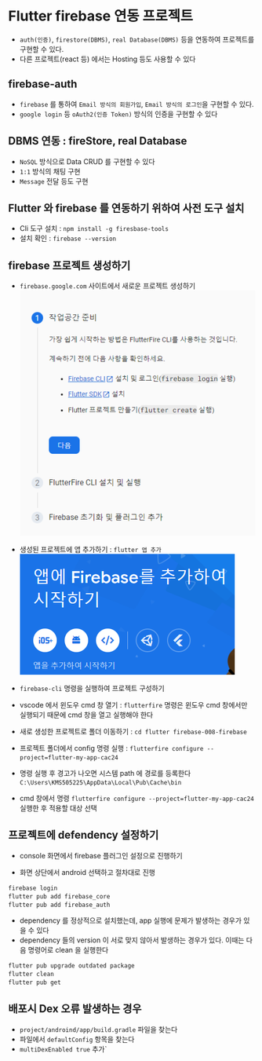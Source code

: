 # Flutter firebase 연동 프로젝트

- `auth(인증)`, `firestore(DBMS)`, `real Database(DBMS)` 등을 연동하여 프로젝트를 구현할 수 있다.
- 다른 프로젝트(react 등) 에서는 Hosting 등도 사용할 수 있다

## firebase-auth

- `firebase` 를 통하여 `Email 방식의 회원가입`, `Email 방식의 로그인`을 구현할 수 있다.
- `google login` 등 `oAuth2(인증 Token)` 방식의 인증을 구현할 수 있다

## DBMS 연동 : fireStore, real Database

- `NoSQL` 방식으로 Data CRUD 를 구현할 수 있다
- `1:1` 방식의 채팅 구현
- `Message` 전달 등도 구현

## Flutter 와 firebase 를 연동하기 위하여 사전 도구 설치

- Cli 도구 설치 : `npm install -g firesbase-tools`
- 설치 확인 : `firebase --version`

## firebase 프로젝트 생성하기

- `firebase.google.com` 사이트에서 새로운 프로젝트 생성하기
  ![Alt text](image-1.png)
- 생성된 프로젝트에 앱 추가하기 : `flutter 앱 추가`
  ![Alt text](image.png)

- `firebase-cli` 명령을 실행하여 프로젝트 구성하기
- vscode 에서 윈도우 cmd 창 열기 : `flutterfire` 명령은 윈도우
  cmd 창에서만 실행되기 때문에 cmd 창을 열고 실행해야 한다
- 새로 생성한 프로젝트로 폴더 이동하기 : `cd flutter firebase-008-firebase`

- 프로젝트 폴더에서 config 명령 실행 : `flutterfire configure --project=flutter-my-app-cac24`

- 명령 실행 후 경고가 나오면 시스템 path 에 경로를 등록한다
  `C:\Users\KMS505225\AppData\Local\Pub\Cache\bin`

- cmd 창에서 명령 `flutterfire configure --project=flutter-my-app-cac24` 실행한 후 적용할 대상 선택

## 프로젝트에 defendency 설정하기

- console 화면에서 firebase 플러그인 설정으로 진행하기

- 화면 상단에서 android 선택하고 절차대로 진행

```bash
firebase login
flutter pub add firebase_core
flutter pub add firebase_auth
```

- dependency 를 정상적으로 설치했는데, app 실행에 문제가 발생하는 경우가 있을 수 있다
- dependency 들의 version 이 서로 맞지 않아서 발생하는 경우가 있다. 이때는 다음 명령어로 clean 을 실행한다

```bash
flutter pub upgrade outdated package
flutter clean
flutter pub get
```

## 배포시 Dex 오류 발생하는 경우

- `project/androind/app/build.gradle` 파일을 찾는다
- 파일에서 `defaultConfig` 항목을 찾는다
- `multiDexEnabled true` 추가`
